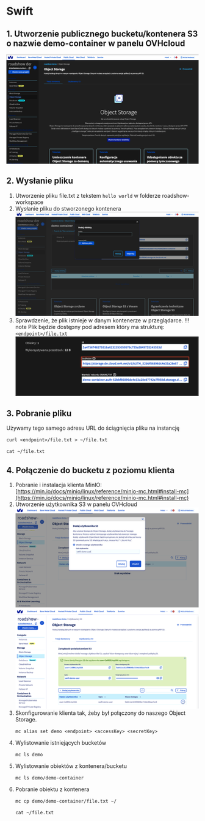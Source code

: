 # Swift

## 1. Utworzenie publicznego bucketu/kontenera S3 o nazwie demo-container w panelu OVHcloud
![container creation](img/container.png)

## 2. Wysłanie pliku
1. Utworzenie pliku file.txt z tekstem `hello world` w folderze roadshow-workspace
1. Wysłanie pliku do stworzonego kontenera
![send file](img/send_file.png)
1. Sprawdzenie, że plik istnieje w danym kontenerze w przeglądarce.
!!! note
    Plik będzie dostępny pod adresem który ma strukturę: `<endpoint>/file.txt`
![endpoint](img/endpoint.png)

## 3. Pobranie pliku
Używamy tego samego adresu URL do ściągnięcia pliku na instancję

```code
curl <endpoint>/file.txt > ~/file.txt
```

```code
cat ~/file.txt
```

## 4. Połączenie do bucketu z poziomu klienta
1. Pobranie i instalacja klienta MinIO: [https://min.io/docs/minio/linux/reference/minio-mc.html#install-mc](https://min.io/docs/minio/linux/reference/minio-mc.html#install-mc)
1. Utworzenie użytkownika S3 w panelu OVHcloud
![](img/s3_user.png)
![](img/s3_user_result.png)
1. Skonfigurowanie klienta tak, żeby był połączony do naszego Object
   Storage.
   ```code
   mc alias set demo <endpoint> <accessKey> <secretKey>
   ```
1. Wylistowanie istniejących bucketów
    ```code
    mc ls demo
    ```
1. Wylistowanie obiektów z kontenera/bucketu
    ```code
    mc ls demo/demo-container
    ```
1. Pobranie obiektu z kontenera
    ```code
    mc cp demo/demo-container/file.txt ~/
    ```
    ```code
    cat ~/file.txt
    ```
